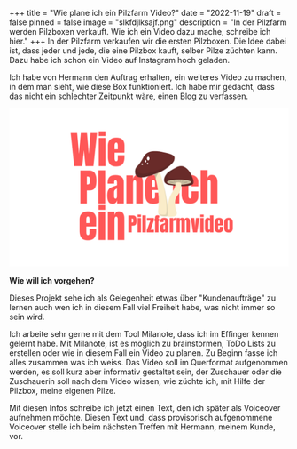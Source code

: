 +++
title = "Wie plane ich ein Pilzfarm Video?"
date = "2022-11-19"
draft = false
pinned = false
image = "slkfdjlksajf.png"
description = "In der Pilzfarm werden Pilzboxen verkauft. Wie ich ein Video dazu mache, schreibe ich hier."
+++
In der Pilzfarm verkaufen wir die ersten Pilzboxen. Die Idee dabei ist, dass jeder und jede, die eine Pilzbox kauft, selber Pilze züchten kann. Dazu habe ich schon ein Video auf Instagram hoch geladen. 

Ich habe von Hermann den Auftrag erhalten, ein weiteres Video zu machen, in dem man sieht, wie diese Box funktioniert. Ich habe mir gedacht, dass das nicht ein schlechter Zeitpunkt wäre, einen Blog zu verfassen.

![](shp-trans.png)

**Wie will ich vorgehen?**

Dieses Projekt sehe ich als Gelegenheit etwas über "Kundenaufträge" zu lernen auch wen ich in diesem Fall viel Freiheit habe, was nicht immer so sein wird. 

Ich arbeite sehr gerne mit dem Tool Milanote, dass ich im Effinger kennen gelernt habe. Mit Milanote, ist es möglich zu brainstormen, ToDo Lists zu erstellen oder wie in diesem Fall ein Video zu planen. Zu Beginn fasse ich alles zusammen was ich weiss. Das Video soll im Querformat aufgenommen werden, es soll kurz aber informativ gestaltet sein, der Zuschauer oder die Zuschauerin soll nach dem Video wissen, wie züchte ich, mit Hilfe der Pilzbox, meine eigenen Pilze. 

Mit diesen Infos schreibe ich jetzt einen Text, den ich später als Voiceover aufnehmen möchte. Diesen Text und, dass provisorisch aufgenommene Voiceover stelle ich beim nächsten Treffen mit Hermann, meinem Kunde, vor.